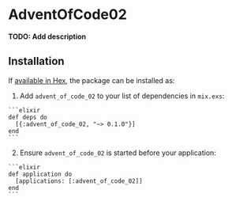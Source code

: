 # AdventOfCode02

**TODO: Add description**

## Installation

If [available in Hex](https://hex.pm/docs/publish), the package can be installed as:

  1. Add `advent_of_code_02` to your list of dependencies in `mix.exs`:

    ```elixir
    def deps do
      [{:advent_of_code_02, "~> 0.1.0"}]
    end
    ```

  2. Ensure `advent_of_code_02` is started before your application:

    ```elixir
    def application do
      [applications: [:advent_of_code_02]]
    end
    ```

